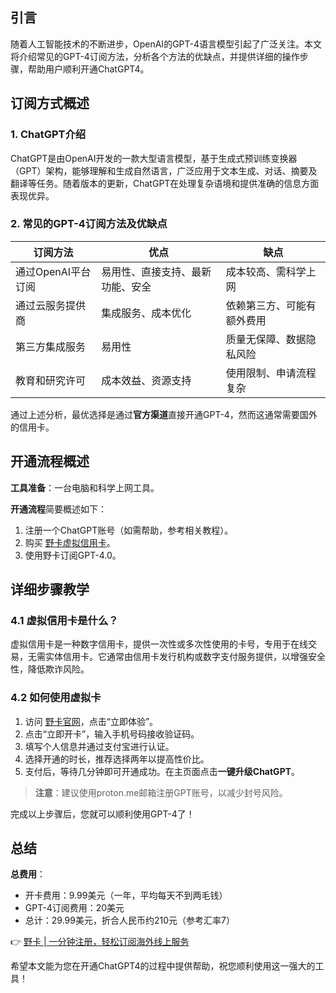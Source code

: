 ## 引言

随着人工智能技术的不断进步，OpenAI的GPT-4语言模型引起了广泛关注。本文将介绍常见的GPT-4订阅方法，分析各个方法的优缺点，并提供详细的操作步骤，帮助用户顺利开通ChatGPT4。

## 订阅方式概述

### 1. ChatGPT介绍

ChatGPT是由OpenAI开发的一款大型语言模型，基于生成式预训练变换器（GPT）架构，能够理解和生成自然语言，广泛应用于文本生成、对话、摘要及翻译等任务。随着版本的更新，ChatGPT在处理复杂语境和提供准确的信息方面表现优异。

### 2. 常见的GPT-4订阅方法及优缺点

| 订阅方法                   | 优点                                | 缺点                     |
|---------------------------|-------------------------------------|--------------------------|
| 通过OpenAI平台订阅       | 易用性、直接支持、最新功能、安全   | 成本较高、需科学上网     |
| 通过云服务提供商         | 集成服务、成本优化                  | 依赖第三方、可能有额外费用 |
| 第三方集成服务           | 易用性                              | 质量无保障、数据隐私风险  |
| 教育和研究许可           | 成本效益、资源支持                  | 使用限制、申请流程复杂    |

通过上述分析，最优选择是通过**官方渠道**直接开通GPT-4，然而这通常需要国外的信用卡。

## 开通流程概述

**工具准备**：一台电脑和科学上网工具。

**开通流程**简要概述如下：
1. 注册一个ChatGPT账号（如需帮助，参考相关教程）。
2. 购买 [野卡虚拟信用卡](https://bit.ly/bewildcard)。
3. 使用野卡订阅GPT-4.0。

## 详细步骤教学

### 4.1 虚拟信用卡是什么？

虚拟信用卡是一种数字信用卡，提供一次性或多次性使用的卡号，专用于在线交易，无需实体信用卡。它通常由信用卡发行机构或数字支付服务提供，以增强安全性，降低欺诈风险。

### 4.2 如何使用虚拟卡

1. 访问 [野卡官网](https://bit.ly/bewildcard)，点击“立即体验”。
2. 点击“立即开卡”，输入手机号码接收验证码。
3. 填写个人信息并通过支付宝进行认证。
4. 选择开通的时长，推荐选择两年以提高性价比。
5. 支付后，等待几分钟即可开通成功。在主页面点击**一键升级ChatGPT**。

> **注意**：建议使用proton.me邮箱注册GPT账号，以减少封号风险。

完成以上步骤后，您就可以顺利使用GPT-4了！

## 总结

**总费用**：

- 开卡费用：9.99美元（一年，平均每天不到两毛钱）
- GPT-4订阅费用：20美元
- 总计：29.99美元，折合人民币约210元（参考汇率7）

👉 [野卡 | 一分钟注册，轻松订阅海外线上服务](https://bit.ly/bewildcard)

希望本文能为您在开通ChatGPT4的过程中提供帮助，祝您顺利使用这一强大的工具！